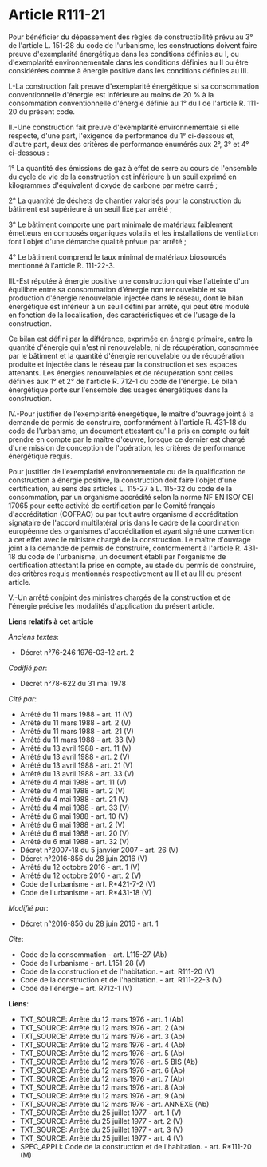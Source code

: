 # Article R111-21

Pour bénéficier du dépassement des règles de constructibilité prévu au 3° de l'article L. 151-28 du code de l'urbanisme, les
constructions doivent faire preuve d'exemplarité énergétique dans les conditions définies au I, ou d'exemplarité
environnementale dans les conditions définies au II ou être considérées comme à énergie positive dans les conditions définies
au III. 

I.-La construction fait preuve d'exemplarité énergétique si sa consommation conventionnelle d'énergie est inférieure au moins
de 20 % à la consommation conventionnelle d'énergie définie au 1° du I de l'article R. 111-20 du présent code. 

II.-Une construction fait preuve d'exemplarité environnementale si elle respecte, d'une part, l'exigence de performance du 1°
ci-dessous et, d'autre part, deux des critères de performance énumérés aux 2°, 3° et 4° ci-dessous : 

1° La quantité des émissions de gaz à effet de serre au cours de l'ensemble du cycle de vie de la construction est inférieure
à un seuil exprimé en kilogrammes d'équivalent dioxyde de carbone par mètre carré ; 

2° La quantité de déchets de chantier valorisés pour la construction du bâtiment est supérieure à un seuil fixé par arrêté ; 

3° Le bâtiment comporte une part minimale de matériaux faiblement émetteurs en composés organiques volatils et les
installations de ventilation font l'objet d'une démarche qualité prévue par arrêté ; 

4° Le bâtiment comprend le taux minimal de matériaux biosourcés mentionné à l'article R. 111-22-3. 

III.-Est réputée à énergie positive une construction qui vise l'atteinte d'un équilibre entre sa consommation d'énergie non
renouvelable et sa production d'énergie renouvelable injectée dans le réseau, dont le bilan énergétique est inférieur à un
seuil défini par arrêté, qui peut être modulé en fonction de la localisation, des caractéristiques et de l'usage de la
construction. 

Ce bilan est défini par la différence, exprimée en énergie primaire, entre la quantité d'énergie qui n'est ni renouvelable,
ni de récupération, consommée par le bâtiment et la quantité d'énergie renouvelable ou de récupération produite et injectée
dans le réseau par la construction et ses espaces attenants. Les énergies renouvelables et de récupération sont celles
définies aux 1° et 2° de l'article R. 712-1 du code de l'énergie. Le bilan énergétique porte sur l'ensemble des usages
énergétiques dans la construction. 

IV.-Pour justifier de l'exemplarité énergétique, le maître d'ouvrage joint à la demande de permis de construire, conformément
à l'article R. 431-18 du code de l'urbanisme, un document attestant qu'il a pris en compte ou fait prendre en compte par le
maître d'œuvre, lorsque ce dernier est chargé d'une mission de conception de l'opération, les critères de performance
énergétique requis. 

Pour justifier de l'exemplarité environnementale ou de la qualification de construction à énergie positive, la construction
doit faire l'objet d'une certification, au sens des articles L. 115-27 à L. 115-32 du code de la consommation, par un
organisme accrédité selon la norme NF EN ISO/ CEI 17065 pour cette activité de certification par le Comité français
d'accréditation (COFRAC) ou par tout autre organisme d'accréditation signataire de l'accord multilatéral pris dans le cadre
de la coordination européenne des organismes d'accréditation et ayant signé une convention à cet effet avec le ministre
chargé de la construction. Le maître d'ouvrage joint à la demande de permis de construire, conformément à l'article R. 431-18
du code de l'urbanisme, un document établi par l'organisme de certification attestant la prise en compte, au stade du permis
de construire, des critères requis mentionnés respectivement au II et au III du présent article. 

V.-Un arrêté conjoint des ministres chargés de la construction et de l'énergie précise les modalités d'application du présent
article.

**Liens relatifs à cet article**

_Anciens textes_:

  - Décret n°76-246 1976-03-12 art. 2

_Codifié par_:

  - Décret n°78-622 du 31 mai 1978

_Cité par_:

  - Arrêté du 11 mars 1988 - art. 11 (V)
  - Arrêté du 11 mars 1988 - art. 2 (V)
  - Arrêté du 11 mars 1988 - art. 21 (V)
  - Arrêté du 11 mars 1988 - art. 33 (V)
  - Arrêté du 13 avril 1988 - art. 11 (V)
  - Arrêté du 13 avril 1988 - art. 2 (V)
  - Arrêté du 13 avril 1988 - art. 21 (V)
  - Arrêté du 13 avril 1988 - art. 33 (V)
  - Arrêté du 4 mai 1988 - art. 11 (V)
  - Arrêté du 4 mai 1988 - art. 2 (V)
  - Arrêté du 4 mai 1988 - art. 21 (V)
  - Arrêté du 4 mai 1988 - art. 33 (V)
  - Arrêté du 6 mai 1988 - art. 10 (V)
  - Arrêté du 6 mai 1988 - art. 2 (V)
  - Arrêté du 6 mai 1988 - art. 20 (V)
  - Arrêté du 6 mai 1988 - art. 32 (V)
  - Décret n°2007-18 du 5 janvier 2007 - art. 26 (V)
  - Décret n°2016-856 du 28 juin 2016 (V)
  - Arrêté du 12 octobre 2016 - art. 1 (V)
  - Arrêté du 12 octobre 2016 - art. 2 (V)
  - Code de l'urbanisme - art. R*421-7-2 (V)
  - Code de l'urbanisme - art. R*431-18 (V)

_Modifié par_:

  - Décret n°2016-856 du 28 juin 2016 - art. 1

_Cite_:

  - Code de la consommation - art. L115-27 (Ab)
  - Code de l'urbanisme - art. L151-28 (V)
  - Code de la construction et de l'habitation. - art. R111-20 (V)
  - Code de la construction et de l'habitation. - art. R111-22-3 (V)
  - Code de l'énergie - art. R712-1 (V)

**Liens**:

  - TXT_SOURCE: Arrêté du 12 mars 1976 - art. 1 (Ab)
  - TXT_SOURCE: Arrêté du 12 mars 1976 - art. 2 (Ab)
  - TXT_SOURCE: Arrêté du 12 mars 1976 - art. 3 (Ab)
  - TXT_SOURCE: Arrêté du 12 mars 1976 - art. 4 (Ab)
  - TXT_SOURCE: Arrêté du 12 mars 1976 - art. 5 (Ab)
  - TXT_SOURCE: Arrêté du 12 mars 1976 - art. 5 BIS (Ab)
  - TXT_SOURCE: Arrêté du 12 mars 1976 - art. 6 (Ab)
  - TXT_SOURCE: Arrêté du 12 mars 1976 - art. 7 (Ab)
  - TXT_SOURCE: Arrêté du 12 mars 1976 - art. 8 (Ab)
  - TXT_SOURCE: Arrêté du 12 mars 1976 - art. 9 (Ab)
  - TXT_SOURCE: Arrêté du 12 mars 1976 - art. ANNEXE (Ab)
  - TXT_SOURCE: Arrêté du 25 juillet 1977 - art. 1 (V)
  - TXT_SOURCE: Arrêté du 25 juillet 1977 - art. 2 (V)
  - TXT_SOURCE: Arrêté du 25 juillet 1977 - art. 3 (V)
  - TXT_SOURCE: Arrêté du 25 juillet 1977 - art. 4 (V)
  - SPEC_APPLI: Code de la construction et de l'habitation. - art. R*111-20 (M)
